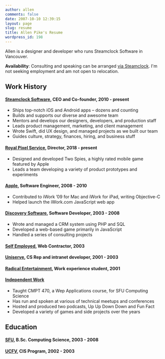 ```yaml
---
author: allen
comments: false
date: 2007-10-10 12:39:15
layout: page
slug: resume
title: Allen Pike's Resume
wordpress_id: 198
---
```


Allen is a designer and developer who runs Steamclock Software in Vancouver.

**Availability**: Consulting and speaking can be arranged [via Steamclock](http://www.steamclock.com/). I'm not seeking employment and am not open to relocation.

## Work History

#### [Steamclock Software](http://www.steamclocksoftware.com/), CEO and Co-founder, 2010 - present

* Ships top-notch iOS and Android apps – dozens and counting
* Builds and supports our diverse and awesome team 
* Mentors and develops our designers, developers, and production staff
* Leads product management, marketing, and client management
* Wrote Swift, did UX design, and managed projects as we built our team
* Guides culture, strategy, finances, hiring, and business stuff

#### [Royal Pixel Service](http://playspies.com/), Director, 2018 - present

* Designed and developed Two Spies, a highly rated mobile game featured by Apple
* Leads a team developing a variety of product prototypes and experiments

#### [Apple](http://www.apple.com/), Software Engineer, 2008 - 2010

* Contributed to iWork ’09 for Mac and iWork for iPad, writing Objective-C
* Helped launch the iWork.com JavaScript web app

#### [Discovery Software](http://www.discoverysoftware.com/), Software Developer, 2003 - 2008

* Wrote and managed a CRM system using PHP and SQL
* Developed a web-based game primarily in JavaScript
* Handled a series of consulting projects

#### [Self Employed](http://steamclocksw.com), Web Contractor, 2003

#### [Uniserve](http://uniserve.com), CS Rep and intranet developer, 2001 - 2003

#### [Radical Entertainment](http://radical.ca), Work experience student, 2001

#### [Independent Work](/)

* Taught CMPT 470, a Wep Applications course, for SFU Computing Science
* Has run and spoken at various of technical meetups and conferences
* Hosted and produced two podcasts, Up Up Down Down and Fun Fact
* Developed a variety of games and side projects over the years

## Education

#### [SFU](http://www.sfu.ca/), B.Sc. Computing Science, 2003 - 2008

#### [UCFV](http://www.ufv.ca/), CIS Program, 2002 - 2003
